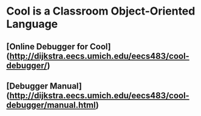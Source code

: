 # Cool is a Classroom Object-Oriented Language
## [Online Debugger for Cool] (http://dijkstra.eecs.umich.edu/eecs483/cool-debugger/)
## [Debugger Manual] (http://dijkstra.eecs.umich.edu/eecs483/cool-debugger/manual.html)
